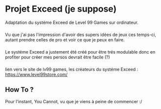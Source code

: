 # Projet Exceed (je suppose)
Adaptation du systéme Exceed de Level 99 Games sur ordinateur.
###
Vu que j'ai pas l'impression d'avoir des supers idées de jeux ces temps-ci, autant prendre celles de pro et voir ce que je peux en faire.
###
Le systéme Exceed a justement été créé pour être trés modulable donc en profiter pour créer mes persos devrait être facile (?)
###
lien vers le site de lv99 games, les créateurs du systéme Exceed : https://www.level99store.com/
## How To ?
Pour l'instant, You Cannot, vu que je viens à peine de commencer :/
